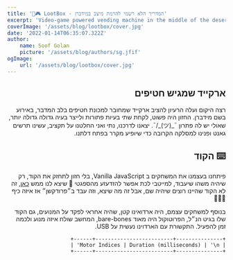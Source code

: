 ```yaml
---
title: '🍫🎮 LootBox - המדריך הלא רשמי להרמת מיצב במידברן'
excerpt: 'Video-game powered vending machine in the middle of the desert'
coverImage: '/assets/blog/lootbox/cover.jpg'
date: '2022-01-14T06:35:07.322Z'
author:
    name: Soof Golan
    picture: '/assets/blog/authors/sg.jfif'
ogImage:
    url: '/assets/blog/lootbox/cover.jpg'
---
```


<div dir="rtl">

## ארקייד שמגיש חטיפים

רצה היקום ועלה הרעיון להציב ארקייד שמחובר למכונת חטיפים בלב המדבר, באירוע בשם
מידברן. החזון היה פשוט, לקחת שתי בעיות פתורות ולייצר בעיה גדולה גדולה יותר,
שאולי יש לה פתרון ¯\_(ツ)_/¯. יצאנו לדרכנו, נתי ואני החלטנו על תקציב, עשינו תרשים
גאנט ופנינו למסלקה הקרובה כדי שיופיע מקרר בפתח דלתנו.

## ⌨️ הקוד

פיתחנו בעצמנו את המשחקים ב Vanilla JavaScript, בלי חזון לתחזק את הקוד, רק שיהיה
משהו שיעבוד, למייטבי לכת אפשר להזדעזע מהספגטי 🍝 שיצא לנו ממש
 [כאן](https://github.com/NatanelMizrahi/LootBox), זה לא הקוד שהיינו רוצים שיהיה 
שם, 
אבל זה מה שיצא, וזה עבד ב״פרודקשן״ אז איזה כיף 🎉🎉🎉

בנוסף למשחקים עצמם, היה ארדואינו קטן, שהיה אחראי לפקד על המנועים, גם הקוד שלו
בגיט הנ״ל, הפרוטוקול היה מאוד bare-bones, המחשב שולח איזה מנוע ולכמה זמן להפעיל.
התקשורת עם הארדוינו נעשית על USB.

```
+---------------+-------------------------+------+
| Motor Indices | Duration (milliseconds) | '\n' |
+---------------+-------------------------+------+
```

</div>
